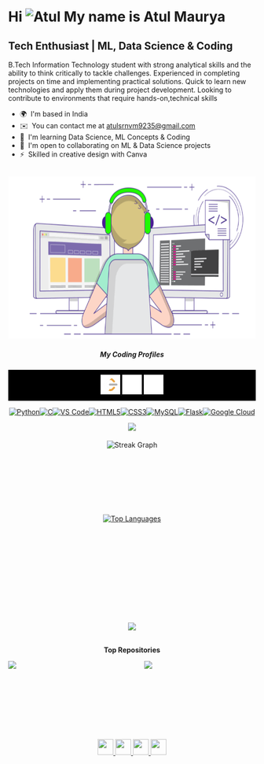 Hi ![Atul](https://user-images.githubusercontent.com/18350557/176309783-0785949b-9127-417c-8b55-ab5a4333674e.gif) My name is Atul Maurya
===================================================================================================================================

Tech Enthusiast | ML, Data Science & Coding
-------------------------------------------

B.Tech Information Technology student with strong analytical skills and the ability to think critically to tackle challenges. Experienced in completing projects on time and implementing practical solutions. Quick to learn new technologies and apply them during project development. Looking to contribute to environments that require hands-on,technical skills

* 🌍  I'm based in India
* ✉️  You can contact me at [atulsrnvm9235@gmail.com](mailto:atulsrnvm9235@gmail.com)
* 🧠  I'm learning Data Science, ML Concepts & Coding
* 🤝  I'm open to collaborating on ML & Data Science projects
* ⚡  Skilled in creative design with Canva
</br>
<div align="center">
  <img src="https://github.com/atul-maurya-30/atul-maurya-30/blob/main/comp.gif" height="330"/>
</div>

<h5 align="center">My Coding Profiles</h5>
<p align="center" style="background-color: black; padding: 10px;">
  <a href="https://leetcode.com/u/atulsrnvm9235/">
    <picture>
      <img src="https://github.com/atul-maurya-30/atul-maurya-30/blob/main/LeetCode_Logo_1.png" width="40" height="40" alt="LeetCode logo" style="margin: 0; padding: 0; border: 0;"/>
    </picture>
  </a>
  <a href="https://www.codechef.com/users/atul_3010">
    <picture>
      <img src="https://github.com/atul-maurya-30/atul-maurya-30/blob/main/cc.png" width="40" height="40" alt="CodeChef logo" style="margin: 0; padding: 0; border: 0;"/>
    </picture>
  </a>
  <a href="https://www.geeksforgeeks.org/user/atulsrnvm9235/">
    <picture>
      <img src="https://github.com/atul-maurya-30/atul-maurya-30/blob/main/output-onlinepngtools.png" width="40" height="40" alt="GeeksforGeeks logo" style="margin: 0; padding: 0; border: 0;"/>
    </picture>
  </a>
</p>

<p align="center">
<a href="https://www.python.org/" target="_blank" rel="noreferrer"><img src="https://raw.githubusercontent.com/danielcranney/readme-generator/main/public/icons/skills/python-colored.svg" width="36" height="36" alt="Python" /></a><a href="https://docs.microsoft.com/en-us/cpp/?view=msvc-170" target="_blank" rel="noreferrer"><img src="https://raw.githubusercontent.com/danielcranney/readme-generator/main/public/icons/skills/c-colored.svg" width="36" height="36" alt="C" /></a><a href="https://code.visualstudio.com/" target="_blank" rel="noreferrer"><img src="https://raw.githubusercontent.com/danielcranney/readme-generator/main/public/icons/skills/visualstudiocode.svg" width="36" height="36" alt="VS Code" /></a><a href="https://developer.mozilla.org/en-US/docs/Glossary/HTML5" target="_blank" rel="noreferrer"><img src="https://raw.githubusercontent.com/danielcranney/readme-generator/main/public/icons/skills/html5-colored.svg" width="36" height="36" alt="HTML5" /></a><a href="https://www.w3.org/TR/CSS/#css" target="_blank" rel="noreferrer"><img src="https://raw.githubusercontent.com/danielcranney/readme-generator/main/public/icons/skills/css3-colored.svg" width="36" height="36" alt="CSS3" /></a><a href="https://www.mysql.com/" target="_blank" rel="noreferrer"><img src="https://raw.githubusercontent.com/danielcranney/readme-generator/main/public/icons/skills/mysql-colored.svg" width="36" height="36" alt="MySQL" /></a><a href="https://flask.palletsprojects.com/en/2.0.x/" target="_blank" rel="noreferrer"><img src="https://raw.githubusercontent.com/danielcranney/readme-generator/main/public/icons/skills/flask-colored.svg" width="36" height="36" alt="Flask" /></a><a href="https://cloud.google.com/" target="_blank" rel="noreferrer"><img src="https://raw.githubusercontent.com/danielcranney/readme-generator/main/public/icons/skills/googlecloud-colored.svg" width="36" height="36" alt="Google Cloud" /></a>
</p>
<div align="center">
  <img src="https://profile-counter.glitch.me/atul-maurya-30/count.svg?"  /></div>
  <div align="left"><br>
<div align="center" style="display: flex; flex-direction: column; align-items: center;">
  <!-- Streak Graph -->
  <img src="https://streak-stats.demolab.com?user=atul-maurya-30&theme=dark&hide_border=true" height="150" alt="Streak Graph" />

  <!-- Top Languages -->
  <a href="https://github.com/atul-maurya-30" style="display: flex; justify-content: center; align-items: center; text-align: center;">
    <img src="https://github-readme-stats.vercel.app/api/top-langs/?username=atul-maurya-30&langs_count=10&title_color=0891b2&text_color=ffffff&icon_color=0891b2&bg_color=1c1917&hide_border=true&locale=en&custom_title=Top%20%Languages" alt="Top Languages" height="150" />
  </a>

  <br/>

###
<div>

<a href="https://www.buymeacoffee.com/atul_maurya_30"><img src="https://cdn.buymeacoffee.com/buttons/v2/default-yellow.png" width="150"/></a></li>

</div>



 <b>Top Repositories</b>
</div>


<div width="100%" align="center"><a href="https://github.com/atul-maurya-30/galaxy" align="left"><img align="left" width="45%" src="https://github-readme-stats.vercel.app/api/pin/?username=atul-maurya-30&repo=galaxy&title_color=0891b2&text_color=ffffff&icon_color=0891b2&bg_color=1c1917&hide_border=true&locale=en" /></a><a href="https://github.com/atul-maurya-30/leetcode" align="right"><img align="right" width="45%" src="https://github-readme-stats.vercel.app/api/pin/?username=atul-maurya-30&repo=leetcode&title_color=0891b2&text_color=ffffff&icon_color=0891b2&bg_color=1c1917&hide_border=true&locale=en" /></a></div><br /><br /><br /><br /><br /><br /><br />


<br clear="both">
<div align="center"
<img src="https://github.com/atul-maurya-30/atul-maurya-30/blob/output/snake-dark.svg" alt="Snake animation" />
</div>

###
<p align="center"> <a href="https://www.github.com/atul-maurya-30" target="_blank" rel="noreferrer"> <picture> <source media="(prefers-color-scheme: dark)" srcset="https://raw.githubusercontent.com/danielcranney/readme-generator/main/public/icons/socials/github-dark.svg" /> <source media="(prefers-color-scheme: light)" srcset="https://raw.githubusercontent.com/danielcranney/readme-generator/main/public/icons/socials/github.svg" /> <img src="https://raw.githubusercontent.com/danielcranney/readme-generator/main/public/icons/socials/github.svg" width="32" height="32" /> </picture> </a> <a href="https://www.linkedin.com/in/atul--maurya" target="_blank" rel="noreferrer"> <picture> <source media="(prefers-color-scheme: dark)" srcset="https://raw.githubusercontent.com/danielcranney/readme-generator/main/public/icons/socials/linkedin-dark.svg" /> <source media="(prefers-color-scheme: light)" srcset="https://raw.githubusercontent.com/danielcranney/readme-generator/main/public/icons/socials/linkedin.svg" /> <img src="https://raw.githubusercontent.com/danielcranney/readme-generator/main/public/icons/socials/linkedin.svg" width="32" height="32" /> </picture> </a> <a href="https://www.x.com/atul_maurya_30" target="_blank" rel="noreferrer"> <picture> <source media="(prefers-color-scheme: dark)" srcset="https://raw.githubusercontent.com/danielcranney/readme-generator/main/public/icons/socials/twitter-dark.svg" /> <source media="(prefers-color-scheme: light)" srcset="https://raw.githubusercontent.com/danielcranney/readme-generator/main/public/icons/socials/twitter.svg" /> <img src="https://raw.githubusercontent.com/danielcranney/readme-generator/main/public/icons/socials/twitter.svg" width="32" height="32" /> </picture> </a> <a href="https://www.youtube.com/@kashi_ff__" target="_blank" rel="noreferrer"> <picture> <source media="(prefers-color-scheme: dark)" srcset="https://raw.githubusercontent.com/danielcranney/readme-generator/main/public/icons/socials/youtube-dark.svg" /> <source media="(prefers-color-scheme: light)" srcset="https://raw.githubusercontent.com/danielcranney/readme-generator/main/public/icons/socials/youtube.svg" /> <img src="https://raw.githubusercontent.com/danielcranney/readme-generator/main/public/icons/socials/youtube.svg" width="32" height="32" /> </picture> </a></p>
